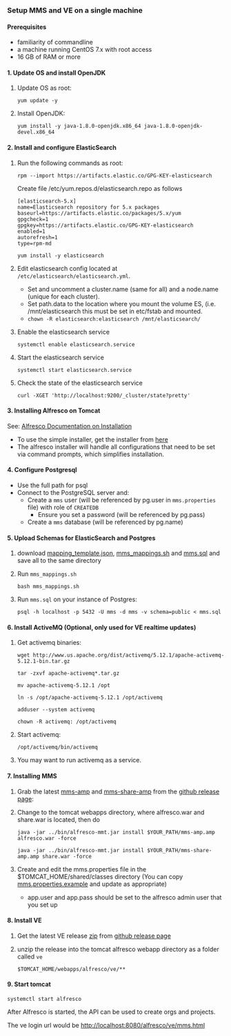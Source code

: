 ### Setup MMS and VE on a single machine

#### Prerequisites

- familiarity of commandline 
- a machine running CentOS 7.x with root access
- 16 GB of RAM or more

#### 1. Update OS and install OpenJDK
1. Update OS as root:

    `yum update -y`

1. Install OpenJDK:

    `yum install -y java-1.8.0-openjdk.x86_64 java-1.8.0-openjdk-devel.x86_64`

#### 2. Install and configure ElasticSearch
1. Run the following commands as root:
    
    `rpm --import https://artifacts.elastic.co/GPG-KEY-elasticsearch`
    
    Create file /etc/yum.repos.d/elasticsearch.repo as follows
    ```
    [elasticsearch-5.x]
    name=Elasticsearch repository for 5.x packages
    baseurl=https://artifacts.elastic.co/packages/5.x/yum
    gpgcheck=1
    gpgkey=https://artifacts.elastic.co/GPG-KEY-elasticsearch
    enabled=1
    autorefresh=1
    type=rpm-md
    ```

    `yum install -y elasticsearch`
    
2. Edit elasticsearch config located at `/etc/elasticsearch/elasticsearch.yml`.  
    * Set and uncomment a cluster.name (same for all) and a node.name (unique for each cluster).  
    * Set path.data to the location where you mount the volume ES, (i.e. /mnt/elasticsearch this must be set in etc/fstab and mounted.
    * `chown -R elasticsearch:elasticsearch /mnt/elasticsearch/`
    
3. Enable the elasticsearch service

    `systemctl enable elasticsearch.service`
    
4. Start the elasticsearch service

    `systemctl start elasticsearch.service`
    
5. Check the state of the elasticsearch service
    
    `curl -XGET 'http://localhost:9200/_cluster/state?pretty'`

#### 3. Installing Alfresco on Tomcat

See: [Alfresco Documentation on Installation](https://docs.alfresco.com/5.1/concepts/master-ch-install.html)
* To use the simple installer, get the installer from [here](https://community.alfresco.com/docs/DOC-6296-community-file-list-201605-ga/)
* The alfresco installer will handle all configurations that need to be set via command prompts, which simplifies installation.

#### 4. Configure Postgresql
* Use the full path for psql
* Connect to the PostgreSQL server and:
    * Create a `mms` user (will be referenced by pg.user in `mms.properties` file) with role of `CREATEDB`
       * Ensure you set a password (will be referenced by pg.pass)
    * Create a `mms` database (will be referenced by pg.name)

#### 5. Upload Schemas for ElasticSearch and Postgres
1. download [mapping_template.json](https://raw.githubusercontent.com/Open-MBEE/mms/develop/mms-ent/repo-amp/src/main/resources/mapping_template.json), [mms_mappings.sh](https://raw.githubusercontent.com/Open-MBEE/mms/develop/mms-ent/repo-amp/src/main/resources/mms_mappings.sh) and [mms.sql](https://raw.githubusercontent.com/Open-MBEE/mms/develop/mms-ent/repo-amp/src/main/resources/mms.sql) and save all to the same directory
1.  Run `mms_mappings.sh`

    `bash mms_mappings.sh`

1.  Run `mms.sql` on your instance of Postgres:
    
    `psql -h localhost -p 5432 -U mms -d mms -v schema=public < mms.sql`
       
#### 6. Install ActiveMQ (Optional, only used for VE realtime updates)
1. Get activemq binaries:
    
    `wget http://www.us.apache.org/dist/activemq/5.12.1/apache-activemq-5.12.1-bin.tar.gz`

    `tar -zxvf apache-activemq*.tar.gz`

    `mv apache-activemq-5.12.1 /opt`

    `ln -s /opt/apache-activemq-5.12.1 /opt/activemq`

    `adduser --system activemq`

    `chown -R activemq: /opt/activemq`
    
1. Start activemq:

    `/opt/activemq/bin/activemq`
    
1. You may want to run activemq as a service.
       
#### 7. Installing MMS
1. Grab the latest [mms-amp](https://github.com/Open-MBEE/mms/releases/download/3.4.2/mms-amp-3.4.2.amp) and [mms-share-amp](https://github.com/Open-MBEE/mms/releases/download/3.4.2/mms-share-amp-3.4.2.amp) from the [github release page](https://github.com/Open-MBEE/mms/releases):

1. Change to the tomcat webapps directory, where alfresco.war and share.war is located, then do

    `java -jar ../bin/alfresco-mmt.jar install $YOUR_PATH/mms-amp.amp alfresco.war -force`

    `java -jar ../bin/alfresco-mmt.jar install $YOUR_PATH/mms-share-amp.amp share.war -force`
        
1. Create and edit the mms.properties file in the $TOMCAT_HOME/shared/classes directory (You can copy [mms.properties.example](https://raw.githubusercontent.com/Open-MBEE/mms/develop/mms-ent/mms.properties.example) and update as appropriate)
        
    * app.user and app.pass should be set to the alfresco admin user that you set up
    
#### 8. Install VE
1. Get the latest VE release [zip](https://github.com/Open-MBEE/ve/releases/download/3.6.1/ve-3.6.1.zip) from [github release page](https://github.com/Open-MBEE/ve/releases)

1. unzip the release into the tomcat alfresco webapp directory as a folder called `ve`
    
    `$TOMCAT_HOME/webapps/alfresco/ve/**`

#### 9. Start tomcat

`systemctl start alfresco`

After Alfresco is started, the API can be used to create orgs and projects.

The ve login url would be [http://localhost:8080/alfresco/ve/mms.html](http://localhost:8080/alfresco/ve/mms.html)
